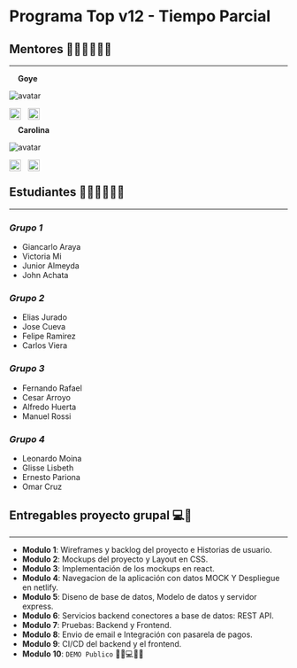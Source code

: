 # Programa Top v12 -  Tiempo Parcial

## Mentores 👩🏻‍🏫👨🏼‍🏫
***

&nbsp;&nbsp;&nbsp;&nbsp;**Goye**

![avatar](https://images.weserv.nl/?url=avatars.githubusercontent.com/u/11186639?v=4&h=80&w=80&fit=cover&mask=circle&maxage=7d
)

<a href="https://co.linkedin.com/in/carlosgoyeneche/?locale=en_US"><img align="left" src="https://cdn-icons-png.flaticon.com/128/174/174857.png" alt="Goye | LinkedIn" width="21px"/></a>
<a href="https://www.instagram.com/goyesays/"><img align="left" style="margin-left: 10px" src="https://cdn-icons-png.flaticon.com/128/1409/1409946.png" alt="Goye | Instagram" width="21px"/></a>
</br>

&nbsp;&nbsp;&nbsp;&nbsp;**Carolina**

![avatar](https://images.weserv.nl/?url=avatars.githubusercontent.com/u/65572735?v=4&h=80&w=80&fit=cover&mask=circle&maxage=7d
)

<a href="https://www.linkedin.com/in/carosalazar28/"><img align="left" src="https://cdn-icons-png.flaticon.com/128/174/174857.png" alt="Caro | LinkedIn" width="21px"/></a>
<a href="https://www.instagram.com/carosalazar28/"><img style="margin-left: 10px" align="left" src="https://cdn-icons-png.flaticon.com/128/1409/1409946.png" alt="Caro | Instagram" width="21px"/></a>
</br>

## Estudiantes 👩🏻‍💻🧑🏼‍💻
***

### *Grupo 1*
- Giancarlo Araya
- Victoria Mi
- Junior Almeyda
- John Achata

### *Grupo 2*
- Elias Jurado
- Jose Cueva
- Felipe Ramirez
- Carlos Viera

### *Grupo 3*
- Fernando Rafael
- Cesar Arroyo
- Alfredo Huerta
- Manuel Rossi

### *Grupo 4*
- Leonardo Moina
- Glisse Lisbeth
- Ernesto Pariona
- Omar Cruz

## Entregables proyecto grupal 💻🤝
***

- **Modulo 1**: Wireframes y backlog del proyecto e Historias de usuario.
- **Modulo 2**: Mockups del proyecto y Layout en CSS.
- **Modulo 3**: Implementación de los mockups en react.
- **Modulo 4**: Navegacion de la aplicación con datos MOCK Y Despliegue en netlify.
- **Modulo 5**: Diseno de base de datos, Modelo de datos y servidor express.
- **Modulo 6**: Servicios backend conectores a base de datos: REST API.
- **Modulo 7**: Pruebas: Backend y Frontend.
- **Modulo 8**: Envio de email e Integración con pasarela de pagos.
- **Modulo 9**: CI/CD del backend y el frontend.
- **Modulo 10**: `DEMO Publico` 🎊🎉💻🎊🎉

